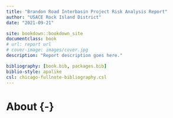 ```yaml
--- 
title: "Brandon Road Interbasin Project Risk Analysis Report"
author: "USACE Rock Island District"
date: "2021-09-21"

site: bookdown::bookdown_site
documentclass: book
# url: report url 
# cover-image: images/cover.jpg
description: "Report description goes here."

bibliography: [book.bib, packages.bib]
biblio-style: apalike
csl: chicago-fullnote-bibliography.csl
---
```


# About {-}
